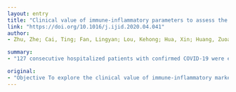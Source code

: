 ```yaml
---
layout: entry
title: "Clinical value of immune-inflammatory parameters to assess the severity of coronavirus disease 2019"
link: "https://doi.org/10.1016/j.ijid.2020.04.041"
author:
- Zhu, Zhe; Cai, Ting; Fan, Lingyan; Lou, Kehong; Hua, Xin; Huang, Zuoan; Gao, Guosheng

summary:
- "127 consecutive hospitalized patients with confirmed COVID-19 were enrolled in this study. Results Of 127 patients, 16 cases (12.60%) were classified into the severe group. High level of interleukin-6 (IL-6), C-reaction protein (CRP) and hypertension were independent risk factors for the severity of the disease."

original:
- "Objective To explore the clinical value of immune-inflammatory markers to assess the severity of coronavirus disease 2019 (COVID-19). Methods 127 consecutive hospitalized patients with confirmed COVID-19 were enrolled in this study, and classified into non-severe and severe groups. Demographics, symptoms, underlying diseases and laboratory data were collected and assessed for predictive value. Results Of 127 COVID-19 patients, 16 cases (12.60%) were classified into the severe group. High level of interleukin-6 (IL-6), C-reaction protein (CRP) and hypertension were independent risk factors for the severity of COVID-19. The risk model based on IL-6, CRP and hypertension had the highest area under the receiver operator characteristic curve (AUROC). Additionally, the baseline IL-6 was positively correlated with other immune-inflammatory parameters and the dynamic change of IL-6 in the severe cases were parallel to the amelioration of the disease. Conclusion Our study showed that high level of IL-6, CRP and hypertension were independent risk factors for assessing the severity of COVID-19. The risk model established upon IL-6, CRP and hypertension had the highest predictability in this study. Besides, IL-6 played a pivotal role in the severity of COVID-19 and had a potential value for monitoring the process of severe cases."
---
```


